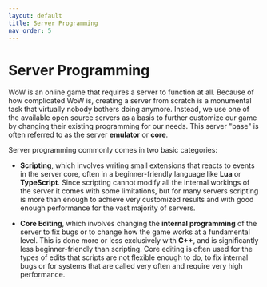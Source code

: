 ```yaml
---
layout: default
title: Server Programming
nav_order: 5
---
```


# Server Programming

WoW is an online game that requires a server to function at all. Because of how complicated WoW is, creating a server from scratch is a monumental task that virtually nobody bothers doing anymore. Instead, we use one of the available open source servers as a basis to further customize our game by changing their existing programming for our needs. This server "base" is often referred to as the server **emulator** or **core**.

Server programming commonly comes in two basic categories:

- **Scripting**, which involves writing small extensions that reacts to events in the server core, often in a beginner-friendly language like **Lua** or **TypeScript**. Since scripting cannot modify all the internal workings of the server it comes with some limitations, but for many servers scripting is more than enough to achieve very customized results and with good enough performance for the vast majority of servers.

- **Core Editing**, which involves changing the **internal programming** of the server to fix bugs or to change how the game works at a fundamental level. This is done more or less exclusively with **C++**, and is significantly less beginner-friendly than scripting. Core editing is often used for the types of edits that scripts are not flexible enough to do, to fix internal bugs or for systems that are called very often and require very high performance.